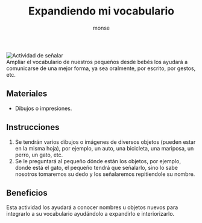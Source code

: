 ﻿---
layout: post
title:  "Expandiendo mi vocabulario"
tags: [linguistica]
categories: [bebes, actividad]
author: monse
image: /assets/posts/2020-08-19-señalar.jpeg
hidden: true
---
![Actividad de señalar](/assets/posts/2020-08-19-señalar.jpeg)<br/>
Ampliar el vocabulario de nuestros pequeños desde bebés los ayudará a comunicarse de una mejor forma, ya sea oralmente, por escrito, por gestos, etc. 

## Materiales 
- Dibujos o impresiones.

## Instrucciones
1. Se tendrán varios dibujos o imágenes de diversos objetos (pueden estar en la misma hoja), por ejemplo, un auto, una bicicleta, una mariposa, un perro, un gato, etc. 
2. Se le preguntará al pequeño dónde están los objetos, por ejemplo, donde está el gato, el pequeño tendrá que señalarlo, sino lo sabe nosotros tomaremos su dedo y los señalaremos repitiendole su nombre. 

## Beneficios
Esta actividad los ayudará a conocer nombres u objetos nuevos para integrarlo a su vocabulario ayudándolo a expandirlo e interiorizarlo.